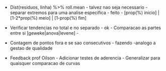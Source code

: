 - Dist(residuos, linha) %>% roll.mean                        - talvez nao seja necessario
      - separar extremos para uma analise especifica         - feito
            - [prop(%) inicio] | [1-2*prop(%) meio] | [1-prop(%) fim]

- Verificar tendencias no total e no separado         - ok
      - Comparacao as partes entre si [geweke|anova|levene]   -

- Contagem de pontos fora e se sao consecutivos       - fazendo
      -analogo a gestao de qualidade

- Feedback prof Oilson
      - Adicionar testes de aderencia
      - Generalizar para quaisquer comparacao de curvas

